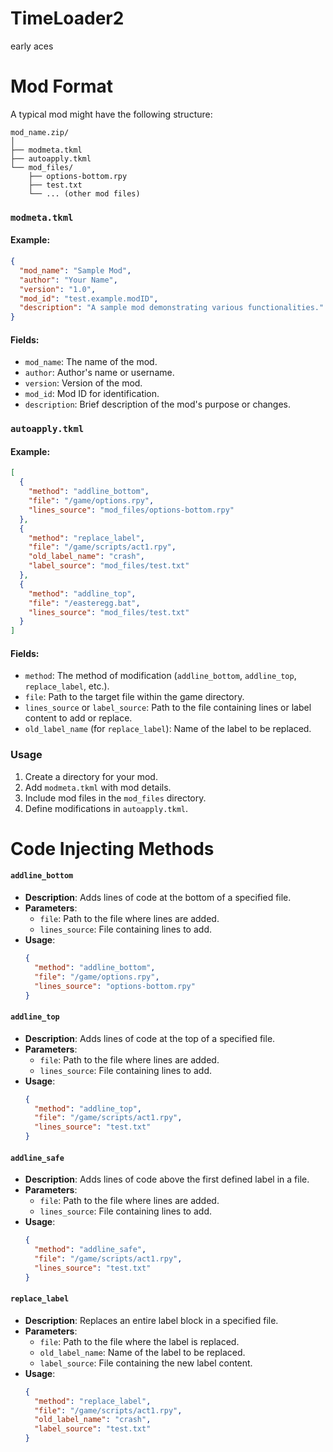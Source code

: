 # TimeLoader2

early aces

# Mod Format

A typical mod might have the following structure:

```
mod_name.zip/
│
├── modmeta.tkml
├── autoapply.tkml
└── mod_files/
    ├── options-bottom.rpy
    ├── test.txt
    └── ... (other mod files)
```

### `modmeta.tkml`

#### Example:
```json
{
  "mod_name": "Sample Mod",
  "author": "Your Name",
  "version": "1.0",
  "mod_id": "test.example.modID",
  "description": "A sample mod demonstrating various functionalities."
}
```

#### Fields:
- `mod_name`: The name of the mod.
- `author`: Author's name or username.
- `version`: Version of the mod.
- `mod_id`: Mod ID for identification.
- `description`: Brief description of the mod's purpose or changes.

### `autoapply.tkml`

#### Example:
```json
[
  {
    "method": "addline_bottom",
    "file": "/game/options.rpy",
    "lines_source": "mod_files/options-bottom.rpy"
  },
  {
    "method": "replace_label",
    "file": "/game/scripts/act1.rpy",
    "old_label_name": "crash",
    "label_source": "mod_files/test.txt"
  },
  {
    "method": "addline_top",
    "file": "/easteregg.bat",
    "lines_source": "mod_files/test.txt"
  }
]
```

#### Fields:
- `method`: The method of modification (`addline_bottom`, `addline_top`, `replace_label`, etc.).
- `file`: Path to the target file within the game directory.
- `lines_source` or `label_source`: Path to the file containing lines or label content to add or replace.
- `old_label_name` (for `replace_label`): Name of the label to be replaced.

### Usage

1. Create a directory for your mod.
2. Add `modmeta.tkml` with mod details.
3. Include mod files in the `mod_files` directory.
4. Define modifications in `autoapply.tkml`.

# Code Injecting Methods

#### `addline_bottom`
- **Description**: Adds lines of code at the bottom of a specified file.
- **Parameters**:
  - `file`: Path to the file where lines are added.
  - `lines_source`: File containing lines to add.
- **Usage**:
  ```json
  {
    "method": "addline_bottom",
    "file": "/game/options.rpy",
    "lines_source": "options-bottom.rpy"
  }
  ```

#### `addline_top`
- **Description**: Adds lines of code at the top of a specified file.
- **Parameters**:
  - `file`: Path to the file where lines are added.
  - `lines_source`: File containing lines to add.
- **Usage**:
  ```json
  {
    "method": "addline_top",
    "file": "/game/scripts/act1.rpy",
    "lines_source": "test.txt"
  }
  ```

#### `addline_safe`
- **Description**: Adds lines of code above the first defined label in a file.
- **Parameters**:
  - `file`: Path to the file where lines are added.
  - `lines_source`: File containing lines to add.
- **Usage**:
  ```json
  {
    "method": "addline_safe",
    "file": "/game/scripts/act1.rpy",
    "lines_source": "test.txt"
  }
  ```

#### `replace_label`
- **Description**: Replaces an entire label block in a specified file.
- **Parameters**:
  - `file`: Path to the file where the label is replaced.
  - `old_label_name`: Name of the label to be replaced.
  - `label_source`: File containing the new label content.
- **Usage**:
  ```json
  {
    "method": "replace_label",
    "file": "/game/scripts/act1.rpy",
    "old_label_name": "crash",
    "label_source": "test.txt"
  }
  ```
